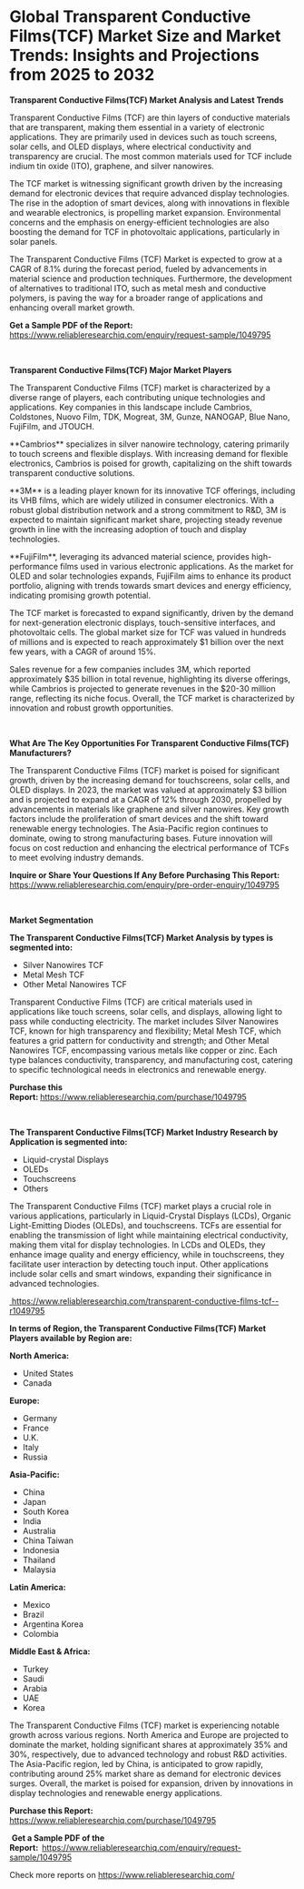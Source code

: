 <p><h1>Global Transparent Conductive Films(TCF) Market Size and Market Trends: Insights and Projections from 2025 to 2032</h1></p><p><strong>Transparent Conductive Films(TCF) Market Analysis and Latest Trends</strong></p>
<p><p>Transparent Conductive Films (TCF) are thin layers of conductive materials that are transparent, making them essential in a variety of electronic applications. They are primarily used in devices such as touch screens, solar cells, and OLED displays, where electrical conductivity and transparency are crucial. The most common materials used for TCF include indium tin oxide (ITO), graphene, and silver nanowires.</p><p>The TCF market is witnessing significant growth driven by the increasing demand for electronic devices that require advanced display technologies. The rise in the adoption of smart devices, along with innovations in flexible and wearable electronics, is propelling market expansion. Environmental concerns and the emphasis on energy-efficient technologies are also boosting the demand for TCF in photovoltaic applications, particularly in solar panels.</p><p>The Transparent Conductive Films (TCF) Market is expected to grow at a CAGR of 8.1% during the forecast period, fueled by advancements in material science and production techniques. Furthermore, the development of alternatives to traditional ITO, such as metal mesh and conductive polymers, is paving the way for a broader range of applications and enhancing overall market growth.</p></p>
<p><strong>Get a Sample PDF of the Report:&nbsp;</strong> <a href="https://www.reliableresearchiq.com/enquiry/request-sample/1049795?utm_campaign=1137&utm_medium=2&utm_source=Github&utm_content=ia&utm_term=09012025&utm_id=transparent-conductive-filmstcf">https://www.reliableresearchiq.com/enquiry/request-sample/1049795</a></p>
<p>&nbsp;</p>
<p><strong>Transparent Conductive Films(TCF) Major Market Players</strong></p>
<p><p>The Transparent Conductive Films (TCF) market is characterized by a diverse range of players, each contributing unique technologies and applications. Key companies in this landscape include Cambrios, Coldstones, Nuovo Film, TDK, Mogreat, 3M, Gunze, NANOGAP, Blue Nano, FujiFilm, and JTOUCH.</p><p>**Cambrios** specializes in silver nanowire technology, catering primarily to touch screens and flexible displays. With increasing demand for flexible electronics, Cambrios is poised for growth, capitalizing on the shift towards transparent conductive solutions. </p><p>**3M** is a leading player known for its innovative TCF offerings, including its VHB films, which are widely utilized in consumer electronics. With a robust global distribution network and a strong commitment to R&D, 3M is expected to maintain significant market share, projecting steady revenue growth in line with the increasing adoption of touch and display technologies.</p><p>**FujiFilm**, leveraging its advanced material science, provides high-performance films used in various electronic applications. As the market for OLED and solar technologies expands, FujiFilm aims to enhance its product portfolio, aligning with trends towards smart devices and energy efficiency, indicating promising growth potential.</p><p>The TCF market is forecasted to expand significantly, driven by the demand for next-generation electronic displays, touch-sensitive interfaces, and photovoltaic cells. The global market size for TCF was valued in hundreds of millions and is expected to reach approximately $1 billion over the next few years, with a CAGR of around 15%.</p><p>Sales revenue for a few companies includes 3M, which reported approximately $35 billion in total revenue, highlighting its diverse offerings, while Cambrios is projected to generate revenues in the $20-30 million range, reflecting its niche focus. Overall, the TCF market is characterized by innovation and robust growth opportunities.</p></p>
<p>&nbsp;</p>
<p><strong>What Are The Key Opportunities For Transparent Conductive Films(TCF) Manufacturers?</strong></p>
<p><p>The Transparent Conductive Films (TCF) market is poised for significant growth, driven by the increasing demand for touchscreens, solar cells, and OLED displays. In 2023, the market was valued at approximately $3 billion and is projected to expand at a CAGR of 12% through 2030, propelled by advancements in materials like graphene and silver nanowires. Key growth factors include the proliferation of smart devices and the shift toward renewable energy technologies. The Asia-Pacific region continues to dominate, owing to strong manufacturing bases. Future innovation will focus on cost reduction and enhancing the electrical performance of TCFs to meet evolving industry demands.</p></p>
<p><strong>Inquire or Share Your Questions If Any Before Purchasing This Report:</strong> <a href="https://www.reliableresearchiq.com/enquiry/pre-order-enquiry/1049795?utm_campaign=1137&utm_medium=2&utm_source=Github&utm_content=ia&utm_term=09012025&utm_id=transparent-conductive-filmstcf">https://www.reliableresearchiq.com/enquiry/pre-order-enquiry/1049795</a></p>
<p>&nbsp;</p>
<p><strong>Market Segmentation</strong></p>
<p><strong>The Transparent Conductive Films(TCF) Market Analysis by types is segmented into:</strong></p>
<p><ul><li>Silver Nanowires TCF</li><li>Metal Mesh TCF</li><li>Other Metal Nanowires TCF</li></ul></p>
<p><p>Transparent Conductive Films (TCF) are critical materials used in applications like touch screens, solar cells, and displays, allowing light to pass while conducting electricity. The market includes Silver Nanowires TCF, known for high transparency and flexibility; Metal Mesh TCF, which features a grid pattern for conductivity and strength; and Other Metal Nanowires TCF, encompassing various metals like copper or zinc. Each type balances conductivity, transparency, and manufacturing cost, catering to specific technological needs in electronics and renewable energy.</p></p>
<p><strong>Purchase this Report:&nbsp;</strong><a href="https://www.reliableresearchiq.com/purchase/1049795?utm_campaign=1137&utm_medium=2&utm_source=Github&utm_content=ia&utm_term=09012025&utm_id=transparent-conductive-filmstcf">https://www.reliableresearchiq.com/purchase/1049795</a></p>
<p>&nbsp;</p>
<p><strong>The Transparent Conductive Films(TCF) Market Industry Research by Application is segmented into:</strong></p>
<p><ul><li>Liquid-crystal Displays</li><li>OLEDs</li><li>Touchscreens</li><li>Others</li></ul></p>
<p><p>The Transparent Conductive Films (TCF) market plays a crucial role in various applications, particularly in Liquid-Crystal Displays (LCDs), Organic Light-Emitting Diodes (OLEDs), and touchscreens. TCFs are essential for enabling the transmission of light while maintaining electrical conductivity, making them vital for display technologies. In LCDs and OLEDs, they enhance image quality and energy efficiency, while in touchscreens, they facilitate user interaction by detecting touch input. Other applications include solar cells and smart windows, expanding their significance in advanced technologies.</p></p>
<p><a href="https://www.reliableresearchiq.com/transparent-conductive-films-tcf--r1049795?utm_campaign=1137&utm_medium=2&utm_source=Github&utm_content=ia&utm_term=09012025&utm_id=transparent-conductive-filmstcf">&nbsp;https://www.reliableresearchiq.com/transparent-conductive-films-tcf--r1049795</a></p>
<p><strong>In terms of Region, the Transparent Conductive Films(TCF) Market Players available by Region are:</strong></p>
<p>
    <p> <strong> North America: </strong>
        <ul>
            <li>United States</li>
            <li>Canada</li>
        </ul>
        </p> 
    <p> <strong> Europe: </strong>
        <ul>
            <li>Germany</li>
            <li>France</li>
            <li>U.K.</li>
            <li>Italy</li>
            <li>Russia</li>
        </ul>
        </p> 
    <p> <strong> Asia-Pacific: </strong>
        <ul>
            <li>China</li>
            <li>Japan</li>
            <li>South Korea</li>
            <li>India</li>
            <li>Australia</li>
            <li>China Taiwan</li>
            <li>Indonesia</li>
            <li>Thailand</li>
            <li>Malaysia</li>
        </ul>
        </p> 
    <p> <strong> Latin America: </strong>
        <ul>
            <li>Mexico</li>
            <li>Brazil</li>
            <li>Argentina Korea</li>
            <li>Colombia</li>
        </ul>
        </p> 
    <p> <strong> Middle East & Africa: </strong>
        <ul>
            <li>Turkey</li>
            <li>Saudi</li>
            <li>Arabia</li>
            <li>UAE</li>
            <li>Korea</li>
        </ul>
    </p>
    </p>
<p><p>The Transparent Conductive Films (TCF) market is experiencing notable growth across various regions. North America and Europe are projected to dominate the market, holding significant shares at approximately 35% and 30%, respectively, due to advanced technology and robust R&D activities. The Asia-Pacific region, led by China, is anticipated to grow rapidly, contributing around 25% market share as demand for electronic devices surges. Overall, the market is poised for expansion, driven by innovations in display technologies and renewable energy applications.</p></p>
<p><strong>Purchase this Report: </strong><a href="https://www.reliableresearchiq.com/purchase/1049795?utm_campaign=1137&utm_medium=2&utm_source=Github&utm_content=ia&utm_term=09012025&utm_id=transparent-conductive-filmstcf">https://www.reliableresearchiq.com/purchase/1049795</a></p>
<p>&nbsp;<strong>Get a Sample PDF of the Report:&nbsp;&nbsp;</strong><a href="https://www.reliableresearchiq.com/enquiry/request-sample/1049795?utm_campaign=1137&utm_medium=2&utm_source=Github&utm_content=ia&utm_term=09012025&utm_id=transparent-conductive-filmstcf">https://www.reliableresearchiq.com/enquiry/request-sample/1049795</a></p>
<p><strong></strong></p>
<p>Check more reports on <a href="https://www.reliableresearchiq.com/?utm_campaign=1137&utm_medium=2&utm_source=Github&utm_content=ia&utm_term=09012025&utm_id=transparent-conductive-filmstcf">https://www.reliableresearchiq.com/</a></p>